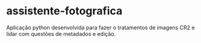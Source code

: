# assistente-fotografica
Aplicação python desenvolvida para fazer o tratamentos de imagens CR2 e lidar com questões de metadados e edição.
